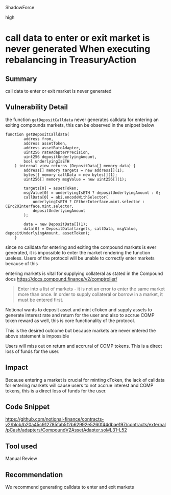 ShadowForce

high

# call data to enter or exit market is never generated When executing rebalancing in TreasuryAction

## Summary
call data to enter or exit market is never generated
## Vulnerability Detail
the function `getDepositCalldata` never generates calldata for entering an exiting compounds markets, this can be observed in the snippet below
```solidity
function getDepositCalldata(
        address from,
        address assetToken,
        address assetRateAdapter,
        uint256 rateAdapterPrecision,
        uint256 depositUnderlyingAmount,
        bool underlyingIsETH
    ) internal view returns (DepositData[] memory data) {
        address[] memory targets = new address[](1);
        bytes[] memory callData = new bytes[](1);
        uint256[] memory msgValue = new uint256[](1);

        targets[0] = assetToken;
        msgValue[0] = underlyingIsETH ? depositUnderlyingAmount : 0;
        callData[0] = abi.encodeWithSelector(
            underlyingIsETH ? CEtherInterface.mint.selector : CErc20Interface.mint.selector, 
            depositUnderlyingAmount
        );

        data = new DepositData[](1);
        data[0] = DepositData(targets, callData, msgValue, depositUnderlyingAmount, assetToken);
    }
```
since no calldata for entering and exiting the compound markets is ever generated, it is impossible to enter the market rendering the function useless. Users of the protocol will be unable to correctly enter markets because of this

entering markets is vital for supplying collateral as stated in the Compound docs
https://docs.compound.finance/v2/comptroller/
>Enter into a list of markets - it is not an error to enter the same market more than once. In order to supply collateral or borrow in a market, it must be entered first.

Notional wants to deposit asset and mint cToken and supply assets to generate interest rate and return for the user and also to accrue COMP token reward as well, this is core functionality of the protocol.

This is the desired outcome but because markets are never entered the above statement is impossible

Users will miss out on return and accrural of COMP tokens. This is a direct loss of funds for the user.
## Impact
Because entering a market is crucial for minting cToken, the lack of calldata for entering markets will cause users to not accrue interest and COMP tokens, this is a direct loss of funds for the user.
## Code Snippet
https://github.com/notional-finance/contracts-v2/blob/b20a45c912785fab5f2b62992e5260f44dbae197/contracts/external/pCash/adapters/CompoundV2AssetAdapter.sol#L31-L52
## Tool used

Manual Review

## Recommendation
We recommend generating calldata to enter and exit markets